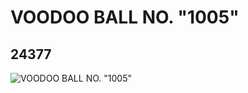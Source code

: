 # VOODOO BALL NO. "1005"
## 24377
![VOODOO BALL NO. "1005"](https://lc-www-live-s.legocdn.com/media/bricks/5/2/6132361.jpg)